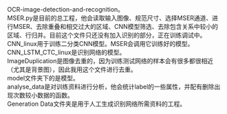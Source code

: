 OCR-image-detection-and-recognition。  
MSER.py是目前的总工程，他会读取输入图像、规范尺寸、选择MSER通道、进行MSER、去除重叠和相交过大的区域、CNN模型筛选、去除包含关系中较小的区域、行归并。目前这个文件只还没有加入识别的部分，正在训练调试中。 
CNN_linux用于训练二分类CNN模型。MSER会调用它训练好的模型。   
CNN_LSTM_CTC_linux是识别网络的模型。  
ImageDuplication是图像去重的，因为训练测试网络的样本会有很多都很相近（尤其是背景图），因此我用这个文件进行去重。  
model文件夹下的是模型。  
analyse_data是对训练资料进行分析，他会统计label的一些属性，并配有删除出现次数较小数据的函数。  
Generation Data文件夹是用于人工生成识别网络所需资料的工程。  
